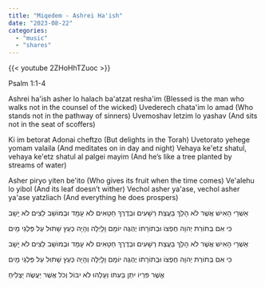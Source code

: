 ```yaml
---
title: "Miqedem - Ashrei Ha'ish"
date: "2023-08-22"
categories:
  - "music"
  - "shares"
---
```


{{< youtube 2ZHoHhTZuoc >}}

Psalm 1:1-4

Ashrei ha'ish asher lo halach ba'atzat resha'im
(Blessed is the man who walks not in the counsel of the wicked)
Uvederech chata'im lo amad
(Who stands not in the pathway of sinners)
Uvemoshav letzim lo yashav
(And sits not in the seat of scoffers)

Ki im betorat Adonai cheftzo
(But delights in the Torah)
Uvetorato yehege yomam valaila
(And meditates on in day and night)
Vehaya ke'etz shatul, vehaya ke'etz shatul al palgei mayim
(And he’s like a tree planted by streams of water)

Asher piryo yiten be'ito
(Who gives its fruit when the time comes)
Ve'alehu lo yibol
(And its leaf doesn’t wither)
Vechol asher ya'ase, vechol asher ya'ase yatzliach
(And everything he does prospers)

אַשְׁרֵי הָאִישׁ
אֲשֶׁר לֹא הָלַךְ בַּעֲצַת רְשָׁעִים
וּבְדֶרֶךְ חַטָּאִים לֹא עָמָד 
וּבְמוֹשַׁב לֵצִים לֹא יָשָׁב

כִּי אִם בְּתוֹרַת יְהוָה חֶפְצוֹ 
וּבְתוֹרָתוֹ יֶהְגֶּה יוֹמָם וָלָיְלָה
וְהָיָה כְּעֵץ שָׁתוּל עַל פַּלְגֵי מָיִם 

אַשְׁרֵי הָאִישׁ
אֲשֶׁר לֹא הָלַךְ בַּעֲצַת רְשָׁעִים
וּבְדֶרֶךְ חַטָּאִים לֹא עָמָד 
וּבְמוֹשַׁב לֵצִים לֹא יָשָׁב

כִּי אִם בְּתוֹרַת יְהוָה חֶפְצוֹ 
וּבְתוֹרָתוֹ יֶהְגֶּה יוֹמָם וָלָיְלָה
וְהָיָה כְּעֵץ שָׁתוּל עַל פַּלְגֵי מָיִם 

אֲשֶׁר פִּרְיוֹ יִתֵּן בְּעִתּוֹ
וְעָלֵהוּ לֹא יִבּוֹל 
וְכֹל אֲשֶׁר יַעֲשֶׂה יַצְלִיחַ